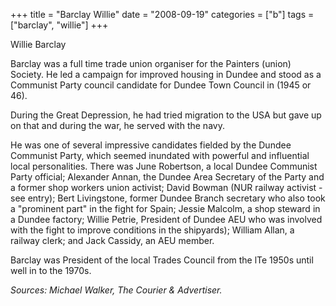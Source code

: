 +++
title = "Barclay Willie"
date = "2008-09-19"
categories = ["b"]
tags = ["barclay", "willie"]
+++

Willie Barclay

Barclay was a full time trade union organiser for the Painters (union) Society. He led a campaign for improved housing in Dundee and stood as a Communist Party council candidate for Dundee Town Council in (1945 or 46).

During the Great Depression, he had tried migration to the USA but gave up on that and during the war, he served with the navy.

He was one of several impressive candidates fielded by the Dundee Communist Party, which seemed inundated with powerful and influential local personalities. There was June Robertson, a local Dundee Communist Party official; Alexander Annan, the Dundee Area Secretary of the Party and a former shop workers union activist; David Bowman (NUR railway activist - see entry); Bert Livingstone, former Dundee Branch secretary who also took a "prominent part" in the fight for Spain; Jessie Malcolm, a shop steward in a Dundee factory; Willie Petrie, President of Dundee AEU who was involved with the fight to improve conditions in the shipyards); William Allan, a railway clerk; and Jack Cassidy, an AEU member.

Barclay was President of the local Trades Council from the lTe 1950s until well in to the 1970s. 

_Sources: Michael Walker, The Courier & Advertiser._
